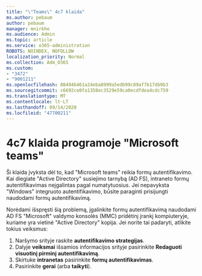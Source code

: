 ```yaml
---
title: "\"Teams\" 4c7 klaida"
ms.author: pebaum
author: pebaum
manager: mnirkhe
ms.audience: Admin
ms.topic: article
ms.service: o365-administration
ROBOTS: NOINDEX, NOFOLLOW
localization_priority: Normal
ms.collection: Adm_O365
ms.custom:
- "3472"
- "9001211"
ms.openlocfilehash: 08494b461a24eba8999a5edb99c89af7b17db9b3
ms.sourcegitcommit: c6692ce0fa1358ec3529e59ca0ecdfdea4cdc759
ms.translationtype: MT
ms.contentlocale: lt-LT
ms.lasthandoff: 09/14/2020
ms.locfileid: "47700211"
---
```

# <a name="4c7-error-in-microsoft-teams"></a>4c7 klaida programoje "Microsoft teams"

Ši klaida įvyksta dėl to, kad "Microsoft teams" reikia formų autentifikavimo. Kai diegiate "Active Directory" susiejimo tarnybą (AD FS), intraneto formų autentifikavimas neįgalintas pagal numatytuosius. Jei nepavyksta "Windows" integruoto autentifikavimo, būsite paraginti prisijungti naudodami formų autentifikavimą.

Norėdami išspręsti šią problemą, įgalinkite formų autentifikavimą naudodami AD FS "Microsoft" valdymo konsolės (MMC) pridėtinį įrankį kompiuteryje, kuriame yra vietinė "Active Directory" kopija. Jei norite tai padaryti, atlikite tokius veiksmus: 

1. Naršymo srityje raskite **autentifikavimo strategijas**.
2. Dalyje **veiksmai** išsamios informacijos srityje pasirinkite **Redaguoti visuotinį pirminį autentifikavimą**.
3. Skirtuke **intranetas** pasirinkite **formų autentifikavimas**.
4. Pasirinkite **gerai** (arba **taikyti**).